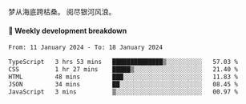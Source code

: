 梦从海底跨枯桑。
阅尽银河风浪。


#### 📝 Weekly development breakdown

<!--START_SECTION:waka-->

```txt
From: 11 January 2024 - To: 18 January 2024

TypeScript   3 hrs 53 mins   ██████████████▒░░░░░░░░░░   57.03 %
CSS          1 hr 27 mins    █████▒░░░░░░░░░░░░░░░░░░░   21.40 %
HTML         48 mins         ███░░░░░░░░░░░░░░░░░░░░░░   11.83 %
JSON         34 mins         ██░░░░░░░░░░░░░░░░░░░░░░░   08.45 %
JavaScript   3 mins          ▒░░░░░░░░░░░░░░░░░░░░░░░░   00.97 %
```

<!--END_SECTION:waka-->



